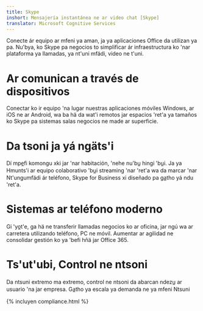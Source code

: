 ```yaml
---
title: Skype
inshort: Mensajería instantánea ne ar video chat [Skype]
translator: Microsoft Cognitive Services
---
```


Conecte ár equipo ar mfeni ya aman, ja ya aplicaciones Office da utilizan ya pa. Nu'bya, ko Skype pa negocios to simplificar ár infraestructura ko 'nar plataforma ya llamadas, ya nt'uni mfädi, video ne t'uni. 

# Ar comunican a través de dispositivos
Conectar ko ir equipo 'na lugar nuestras aplicaciones móviles Windows, ar iOS ne ar Android, wa ba hä da wat'i remotos jar espacios 'ret'a ya tamaños ko Skype pa sistemas salas negocios ne made ar superficie.

# Da tsoni ja yá ngäts'i
Dí mpe̲fi komongu xki jar 'nar habitación, 'nehe nu'bu̲ hingi 'bu̲i. Ja ya Hmunts'i ar equipo colaborativo 'bu̲i streaming 'nar 'ret'a wa da marcar 'nar Nt'ungumfädi ár teléfono, Skype for Business xi diseñado pa ga̲tho yá ndu 'ret'a. 

# Sistemas ar teléfono moderno
Gi 'yo̲t'e, ga hä ne transferir llamadas negocios ko ar oficina, jar ngú wa ar carretera utilizando teléfono, PC ne móvil. Aumentar ar agilidad ne consolidar gestión ko ya 'befi hñä jar Office 365. 

# Ts'ut'ubi, Control ne ntsoni
Da ntsuni extremo ma extremo, control ne ntsoni da abarcan ndezu̲ ar usuario 'na jar empresa. Ga̲tho ya escala ya demanda ne ya mfeni Ntsuni 

{% incluyen compliance.html %}

